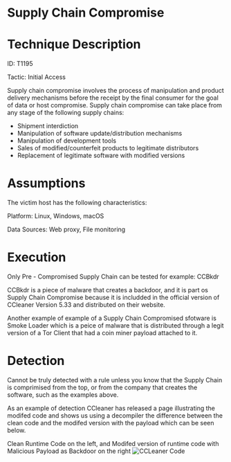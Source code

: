 ﻿# Supply Chain Compromise

 # Technique Description

ID: T1195  

Tactic: Initial Access

Supply chain compromise involves the process of manipulation and product delivery mechanisms before the receipt by the final consumer for the goal of data or host compromise. Supply chain compromise can take place from any stage of the following supply chains:

-   Shipment interdiction
-   Manipulation of software update/distribution mechanisms
-   Manipulation of development tools
-   Sales of modified/counterfeit products to legitimate distributors
-   Replacement of legitimate software with modified versions


 # Assumptions
The victim host has the following characteristics:

Platform: Linux, Windows, macOS  

Data Sources: Web proxy, File monitoring

# Execution 
Only Pre - Compromised Supply Chain can be tested for example: CCBkdr

CCBkdr is a piece of malware that creates a backdoor, and it is part os Supply Chain Compromise because it 
is includded in the official version of CCleaner Version 5.33 and distributed on their website.

Another example of example of a Supply Chain Compromised sfotware is Smoke Loader which is a peice of malware
that is distributed through a legit version of a Tor Client that had a coin miner payload attached to it.


# Detection

Cannot be truly detected with a rule unless you know that the Supply Chain is comprimised from the top, or from the 
company that creates the software, such as the examples above.

As an example of detection CCleaner has released a page illustrating the modifed code and shows us using a decompiler the difference between the clean code and the modifed version with the payload which can be seen below.

Clean Runtime Code on the left, and Modifed version of runtime code with Malicious Payload as Backdoor on the right 
![CCLeaner Code](https://s1.pir.fm/pf/blog/articles/Blog_image_code_2_1.png)




